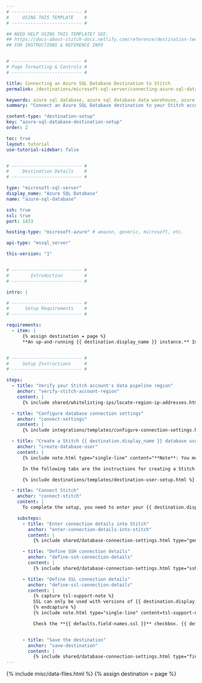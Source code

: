 ```yaml
---
# -------------------------- #
#     USING THIS TEMPLATE    #
# -------------------------- #

## NEED HELP USING THIS TEMPLATE? SEE:
## https://docs-about-stitch-docs.netlify.com/reference/destination-templates/destination-setup/
## FOR INSTRUCTIONS & REFERENCE INFO


# -------------------------- #
# Page formatting & Controls #
# -------------------------- #

title: Connecting an Azure SQL Database Destination to Stitch
permalink: /destinations/microsoft-sql-server/connecting-azure-sql-database-destination-to-stitch

keywords: azure sql database, azure sql database data warehouse, azure sql database data warehouse, azure sql database etl, etl to azure sql database, azure sql database destination
summary: "Connect an Azure SQL Database destination to your Stitch account."

content-type: "destination-setup"
key: "azure-sql-database-destination-setup"
order: 2

toc: true
layout: tutorial
use-tutorial-sidebar: false


# -------------------------- #
#     Destination Details    #
# -------------------------- #

type: "microsoft-sql-server"
display_name: "Azure SQL Database"
name: "azure-sql-database"

ssh: true
ssl: true
port: 1433

hosting-type: "microsoft-azure" # amazon, generic, microsoft, etc.

api-type: "mssql_server"

this-version: "1"


# -------------------------- #
#        Introduction        #
# -------------------------- #

intro: |

# -------------------------- #
#      Setup Requirements    #
# -------------------------- #

requirements:
  - item: |
      {% assign destination = page %}
      **An up-and-running {{ destination.display_name }} instance.** Instructions for creating a {{ destination.display_name }} destination are outside the scope of this tutorial; our instructions assume that you have an instance up and running. For help getting started with {{ destination.display_name }}, refer to [Microsoft's documentation](https://learn.microsoft.com/en-us/azure/azure-sql/){:target="new"}.


# -------------------------- #
#     Setup Instructions     #
# -------------------------- #

steps:
  - title: "Verify your Stitch account's data pipeline region"
    anchor: "verify-stitch-account-region"
    content: |
      {% include shared/whitelisting-ips/locate-region-ip-addresses.html first-step=true %}

  - title: "Configure database connection settings"
    anchor: "connect-settings"
    content: |
      {% include integrations/templates/configure-connection-settings.html %}

  - title: "Create a Stitch {{ destination.display_name }} database user"
    anchor: "create-database-user"
    content: |
      {% include note.html type="single-line" content="**Note**: You must have superuser privileges or the ability to create a user and grant privileges to complete this step." %}

      In the following tabs are the instructions for creating a Stitch {{ destination.display_name }} database user and explanations for the permissions Stitch requires.

      {% include destinations/templates/destination-user-setup.html %}

  - title: "Connect Stitch"
    anchor: "connect-stitch"
    content: |
      To complete the setup, you need to enter your {{ destination.display_name }} connection details into the {{ app.page-names.dw-settings }} page in Stitch.

    substeps:
      - title: "Enter connection details into Stitch"
        anchor: "enter-connection-details-into-stitch"
        content: |
          {% include shared/database-connection-settings.html type="general" %}

      - title: "Define SSH connection details"
        anchor: "define-ssh-connection-details"
        content: |
          {% include shared/database-connection-settings.html type="ssh" %}

      - title: "Define SSL connection details"
        anchor: "define-ssl-connection-details"
        content: |
          {% capture tsl-support-note %}
          SSL can only be used with versions of {{ destination.display_name }} that support TSL 1.2. Check which versions support it in [Microsoft's documentation]({{ site.data.destinations.microsoft-sql-server.resource-links.tls-support }}).
          {% endcapture %}
          {% include note.html type="single-line" content=tsl-support-note %}

          Check the **{{ defaults.field-names.ssl }}** checkbox. {{ defaults.field-copy.ssl }}


      - title: "Save the destination"
        anchor: "save-destination"
        content: |
          {% include shared/database-connection-settings.html type="finish-up" %}
---
```

{% include misc/data-files.html %}
{% assign destination = page %}